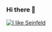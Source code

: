### Hi there 👋

<!--
**ItsJamesMurray/ItsJamesMurray** is a ✨ _special_ ✨ repository because its `README.md` (this file) appears on your GitHub profile.

Here are some ideas to get you started:

- 🔭 I’m currently working on ...
- 🌱 I’m currently learning ...
- 👯 I’m looking to collaborate on ...
- 🤔 I’m looking for help with ...
- 💬 Ask me about ...
- 📫 How to reach me: ...
- 😄 Pronouns: ...
- ⚡ Fun fact: ...
-->


[![I like Seinfeld](https://img.youtube.com/vi/sp_71Ok39Y0/0.jpg)](https://www.youtube.com/watch?v=sp_71Ok39Y0)
